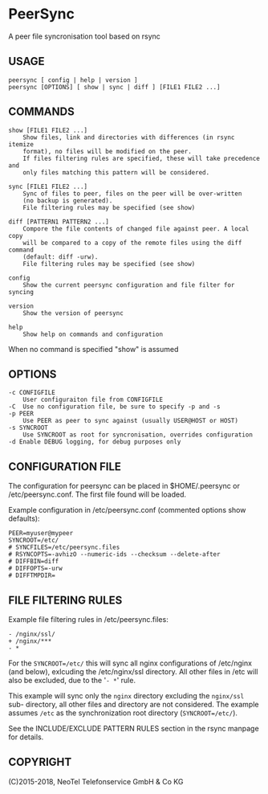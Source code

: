 PeerSync
========

A peer file syncronisation tool based on rsync

USAGE
-----

    peersync [ config | help | version ]
    peersync [OPTIONS] [ show | sync | diff ] [FILE1 FILE2 ...]

COMMANDS
--------

    show [FILE1 FILE2 ...]
        Show files, link and directories with differences (in rsync itemize 
        format), no files will be modified on the peer.
        If files filtering rules are specified, these will take precedence and
        only files matching this pattern will be considered.

    sync [FILE1 FILE2 ...]
        Sync of files to peer, files on the peer will be over-written 
        (no backup is generated).
        File filtering rules may be specified (see show)

    diff [PATTERN1 PATTERN2 ...]
        Compore the file contents of changed file against peer. A local copy
        will be compared to a copy of the remote files using the diff command
        (default: diff -urw).
        File filtering rules may be specified (see show)

    config
        Show the current peersync configuration and file filter for syncing

    version
        Show the version of peersync

    help
        Show help on commands and configuration

When no command is specified "show" is assumed

OPTIONS
-------

    -c CONFIGFILE
        User configuraiton file from CONFIGFILE
    -C  Use no configuration file, be sure to specify -p and -s
    -p PEER
        Use PEER as peer to sync against (usually USER@HOST or HOST)
    -s SYNCROOT
        Use SYNCROOT as root for syncronisation, overrides configuration
    -d Enable DEBUG logging, for debug purposes only

CONFIGURATION FILE
------------------

The configuration for peersync can be placed in $HOME/.peersync or /etc/peersync.conf.
The first file found will be loaded. 

Example configuration in /etc/peersync.conf (commented options show defaults):

    PEER=myuser@mypeer
    SYNCROOT=/etc/
    # SYNCFILES=/etc/peersync.files
    # RSYNCOPTS=-avhizO --numeric-ids --checksum --delete-after
    # DIFFBIN=diff
    # DIFFOPTS=-urw
    # DIFFTMPDIR=

FILE FILTERING RULES
--------------------

Example file filtering rules in /etc/peersync.files:

    - /nginx/ssl/
    + /nginx/***
    - *

For the `SYNCROOT=/etc/` this will sync all nginx configurations of /etc/nginx (and below), exlcuding the /etc/nginx/ssl directory.
All other files in /etc will also be excluded, due to the '`- *`' rule.

This example will sync only the `nginx` directory excluding the `nginx/ssl` sub-
directory, all other files and directory are not considered. The example assumes `/etc` as the synchronization root directory (`SYNCROOT=/etc/`).

See the INCLUDE/EXCLUDE PATTERN RULES section in the rsync manpage for details.

COPYRIGHT
---------

(C)2015-2018, NeoTel Telefonservice GmbH & Co KG
